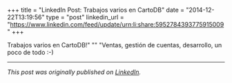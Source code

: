 +++
title = "LinkedIn Post: Trabajos varios en CartoDB"
date = "2014-12-22T13:19:56"
type = "post"
linkedin_url = "https://www.linkedin.com/feed/update/urn:li:share:5952784393775915009"
+++

Trabajos varios en CartoDB!"
""
"Ventas, gestión de cuentas, desarrollo, un poco de todo :-)

---

*This post was originally published on [LinkedIn](https://www.linkedin.com/in/adrianmoreno/recent-activity/all/).*
